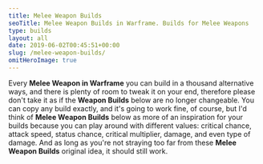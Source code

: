 ```yaml
---
title: Melee Weapon Builds
seoTitle: Melee Weapon Builds in Warframe. Builds for Melee Weapons
type: builds
layout: all
date: 2019-06-02T00:45:51+00:00
slug: /melee-weapon-builds/
omitHeroImage: true
---
```

Every **Melee Weapon in Warframe** you can build in a thousand alternative ways, and there is plenty of room to tweak it on your end, therefore please don't take it as if the **Weapon Builds** below are no longer changeable. You can copy any build exactly, and it's going to work fine, of course, but I'd think of **Melee Weapon Builds** below as more of an inspiration for your builds because you can play around with different values: critical chance, attack speed, status chance, critical multiplier, damage, and even type of damage. And as long as you're not straying too far from these **Melee Weapon Builds** original idea, it should still work.